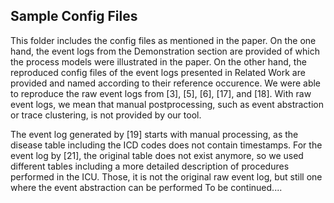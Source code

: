 ## Sample Config Files
This folder includes the config files as mentioned in the paper. On the one hand, the event logs from the Demonstration section are provided of which the process models were illustrated in the paper.
On the other hand, the reproduced config files of the event logs presented in Related Work are provided and named according to their reference occurence. We were able to reproduce the raw event logs from [3], [5], [6], [17], and [18].
With raw event logs, we mean that manual postprocessing, such as event abstraction or trace clustering, is not provided by our tool.

The event log generated by [19] starts with manual processing, as the disease table including the ICD codes does not contain timestamps. For the event log by [21], the original table does not exist anymore, so we used different tables including a more detailed description of procedures performed in the ICU. Those, it is not the original raw event log, but still one where the event abstraction can be performed
To be continued....
